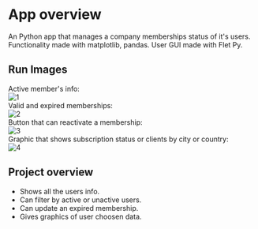 # App overview
An Python app that manages a company memberships status of it's users. Functionality made with matplotlib, pandas. User GUI made with Flet Py.

## Run Images
Active member's info:<br>
![1](https://github.com/user-attachments/assets/9763e5a1-b466-4e44-b13f-1cf40bd91d12)
<br>Valid and expired memberships:<br>
![2](https://github.com/user-attachments/assets/a75332bf-d279-41e7-89ad-11745cfb55c6)
<br>Button that can reactivate a membership:<br>
![3](https://github.com/user-attachments/assets/d3cde11f-7af2-46ba-a280-df098753285e)
<br>Graphic that shows subscription status or clients by city or country:<br>
![4](https://github.com/user-attachments/assets/e9482d83-a1bf-48d1-9721-5ad77c1b8d7e)

## Project overview
* Shows all the users info.
* Can filter by active or unactive users.
* Can update an expired membership.
* Gives graphics of user choosen data.
